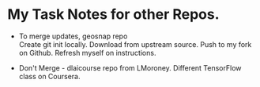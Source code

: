 # My Task Notes for other Repos.  

* To merge updates, geosnap repo  
  Create git init locally.  Download from upstream source.  Push to my fork on Github.
  Refresh myself on instructions.  

* Don't Merge - dlaicourse repo from LMoroney.  Different TensorFlow class on Coursera.  
